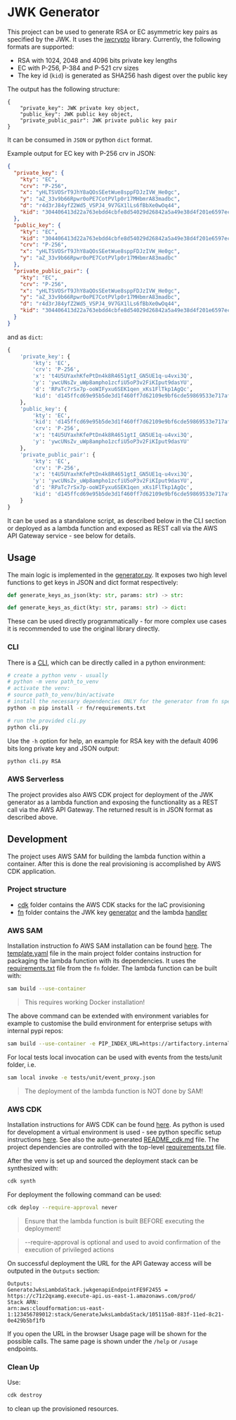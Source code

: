 # JWK Generator

This project can be used to generate RSA or EC asymmetric key pairs as specified by the JWK. It uses 
the [jwcrypto](https://github.com/latchset/jwcrypto) library.
Currently, the following formats are supported:

- RSA with 1024, 2048 and 4096 bits private key lengths
- EC with P-256, P-384 and P-521 crv sizes
- The key id (`kid`) is generated as SHA256 hash digest over the public key

The output has the following structure:

```
{
    "private_key": JWK private key object,
    "public_key": JWK public key object,
    "private_public_pair": JWK private public key pair
}
```

It can be consumed in `JSON` or python `dict` format. 

Example output for EC key with P-256 crv in JSON: 

```json
{
  "private_key": {
    "kty": "EC",
    "crv": "P-256",
    "x": "yHLTSVOSrT9JhY8aQOsSEetWue8sppFDJzIVW_He0gc",
    "y": "aZ_33v9b66Rpwr0oPE7CotPVlp0r17MHbmrA83madbc",
    "d": "r4d3rJ84yfZ2Wd5_VSPJ4_9V7GX1lLs6fBbXe0wOq44",
    "kid": "304406413d22a763ebdd4cbfe8d54029d26842a5a49e38d4f201e6597ecc3533"
  },
  "public_key": {
    "kty": "EC",
    "kid": "304406413d22a763ebdd4cbfe8d54029d26842a5a49e38d4f201e6597ecc3533",
    "crv": "P-256",
    "x": "yHLTSVOSrT9JhY8aQOsSEetWue8sppFDJzIVW_He0gc",
    "y": "aZ_33v9b66Rpwr0oPE7CotPVlp0r17MHbmrA83madbc"
  },
  "private_public_pair": {
    "kty": "EC",
    "crv": "P-256",
    "x": "yHLTSVOSrT9JhY8aQOsSEetWue8sppFDJzIVW_He0gc",
    "y": "aZ_33v9b66Rpwr0oPE7CotPVlp0r17MHbmrA83madbc",
    "d": "r4d3rJ84yfZ2Wd5_VSPJ4_9V7GX1lLs6fBbXe0wOq44",
    "kid": "304406413d22a763ebdd4cbfe8d54029d26842a5a49e38d4f201e6597ecc3533"
  }
}
```

and as `dict`:

```python
{
    'private_key': {
        'kty': 'EC', 
        'crv': 'P-256', 
        'x': 't4U5UYaxhKfePtDn4k8R4651gtI_GN5UE1q-u4vxi3Q', 
        'y': 'ywcUNsZv_uWp8ampho1zcfiU5oP3v2FiKIput9dasYU', 
        'd': 'RPaTc7rSx7p-ooWIFyxu6SEK1qen_xKs1FlTkp1AgQc', 
        'kid': 'd145ffcd69e95b5de3d1f460ff7d62109e9bf6cde59869533e717af566fe0be1'
    }, 
    'public_key': {
        'kty': 'EC', 
        'kid': 'd145ffcd69e95b5de3d1f460ff7d62109e9bf6cde59869533e717af566fe0be1', 
        'crv': 'P-256', 
        'x': 't4U5UYaxhKfePtDn4k8R4651gtI_GN5UE1q-u4vxi3Q', 
        'y': 'ywcUNsZv_uWp8ampho1zcfiU5oP3v2FiKIput9dasYU'
    }, 
    'private_public_pair': {
        'kty': 'EC', 
        'crv': 'P-256', 
        'x': 't4U5UYaxhKfePtDn4k8R4651gtI_GN5UE1q-u4vxi3Q', 
        'y': 'ywcUNsZv_uWp8ampho1zcfiU5oP3v2FiKIput9dasYU', 
        'd': 'RPaTc7rSx7p-ooWIFyxu6SEK1qen_xKs1FlTkp1AgQc', 
        'kid': 'd145ffcd69e95b5de3d1f460ff7d62109e9bf6cde59869533e717af566fe0be1'
    }
}
```

It can be used as a standalone script, as described below in the CLI section or deployed as a lambda function and exposed as REST call via the 
AWS API Gateway service - see below for details.

## Usage

The main logic is implemented in the [generator.py](./fn/generator.py). It exposes two high level functions to get keys in JSON and dict format respectively:

```python
def generate_keys_as_json(kty: str, params: str) -> str:

def generate_keys_as_dict(kty: str, params: str) -> dict:
```

These can be used directly programmatically - for more complex use cases it is recommended to use the original library directly.

### CLI

There is a [CLI](cli.py), which can be directly called in a python environment:

```bash
# create a python venv - usually 
# python -m venv path_to_venv
# activate the venv: 
# source path_to_venv/bin/activate
# install the necessary dependencies ONLY for the generator from fn specific requirements file
python -m pip install -r fn/requirements.txt

# run the provided cli.py
python cli.py
```

Use the `-h` option for help, an example for RSA key with the default 4096 bits long private key and JSON output:

```bash
python cli.py RSA
```

### AWS Serverless

The project provides also AWS CDK project for deployment of the JWK generator as a lambda function and exposing the functionality as a REST call 
via the AWS API Gateway. The returned result is in JSON format as described above. 

## Development

The project uses AWS SAM for building the lambda function within a container. After this is done the real provisioning is accomplished by AWS CDK application. 

### Project structure

- [cdk](./cdk) folder contains the AWS CDK stacks for the IaC provisioning
- [fn](./fn) folder contains the JWK key [generator](./fn/generator.py) and the lambda [handler](./fn/handler.py)


### AWS SAM

Installation instruction fo AWS SAM installation can be found [here](https://aws.amazon.com/serverless/sam/).
The [template.yaml](template.yaml) file in the main project folder contains instruction for packaging the 
lambda function with its dependencies. It uses the [requirements.txt](./fn/requirements.txt) file from the `fn` folder. 
The lambda function can be built with:

```bash
sam build --use-container
```

> This requires working Docker installation!

The above command can be extended with environment variables for example to 
customise the build environment for enterprise setups with internal pypi repos:

```bash 
sam build --use-container -e PIP_INDEX_URL=https://artifactory.internal/pypi/simple
```

For local tests local invocation can be used with events from the tests/unit folder, i.e.

```bash
sam local invoke -e tests/unit/event_proxy.json
```

>The deployment of the lambda function is NOT done by SAM!

### AWS CDK 

Installation instructions for AWS CDK can be found [here](https://docs.aws.amazon.com/cdk/v2/guide/getting_started.html#getting_started_install).
As python is used for development a virtual environment is used - see python specific setup 
instructions [here](https://docs.aws.amazon.com/cdk/v2/guide/work-with-cdk-python.html).
See also the auto-generated [README_cdk.md](./README_cdk.md) file. The project dependencies are controlled with the top-level [requirements.txt](requirements.txt) file.

After the venv is set up and sourced the deployment stack can be synthesized with:

```bash
cdk synth
```

For deployment the following command can be used:

```bash
cdk deploy --require-approval never
```

> Ensure that the lambda function is built BEFORE executing the deployment!

> --require-approval is optional and used to avoid confirmation of the execution of privileged actions

On successful deployment the URL for the API Gateway access will be outputed in the `Outputs` section:
```
Outputs:
GenerateJwksLambdaStack.jwkgenapiEndpointFE9F2455 = https://c71z2qxamg.execute-api.us-east-1.amazonaws.com/prod/
Stack ARN:
arn:aws:cloudformation:us-east-1:123456789012:stack/GenerateJwksLambdaStack/105115a0-883f-11ed-8c21-0e429b5bf1fb
```

If you open the URL in the browser Usage page will be shown for the possible calls.
The same page is shown under the `/help` or `/usage` endpoints.

### Clean Up

Use:
```bash 
cdk destroy
``` 
to clean up the provisioned resources.